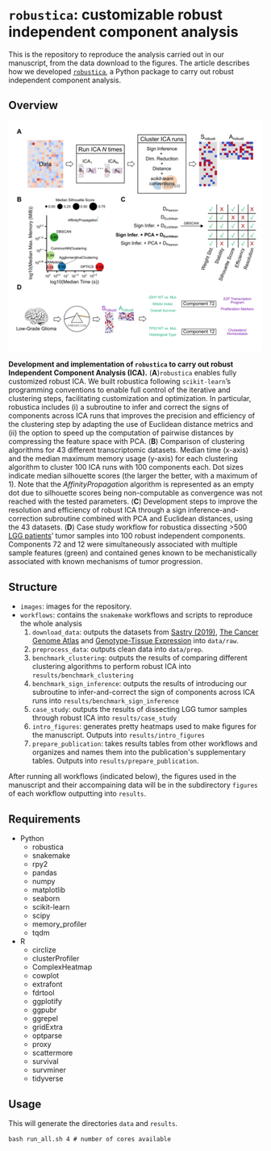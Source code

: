 # `robustica`: customizable robust independent component analysis

This is the repository to reproduce the analysis carried out in our manuscript, from the data download to the figures. 
The article describes how we developed [`robustica`](https://github.com/CRG-CNAG/robustica), a Python package to carry out robust independent component analysis.

## Overview
<p align="center">
  <img src="images/fig-main.png" width="">
</p>

**Development and implementation of `robustica` to carry out robust Independent Component Analysis (ICA).** 
(**A**)`robustica` enables fully customized robust ICA. We built robustica following `scikit-learn`’s programming conventions to enable full control of the iterative and clustering steps, facilitating customization and optimization. In particular, robustica includes (i) a subroutine to infer and correct the signs of components across ICA runs that improves the precision and efficiency of the clustering step by adapting the use of Euclidean distance metrics and (ii) the option to speed up the computation of pairwise distances by compressing the feature space with PCA. (**B**) Comparison of clustering algorithms for 43 different transcriptomic datasets. Median time (x-axis) and the median maximum memory usage (y-axis) for each clustering algorithm to cluster 100 ICA runs with 100 components each. Dot sizes indicate median silhouette scores (the larger the better, with a maximum of 1). Note that the *AffinityPropagation* algorithm is represented as an empty dot due to silhouette scores being non-computable as convergence was not reached with the tested parameters. (**C**) Development steps to improve the resolution and efficiency of robust ICA through a sign inference-and-correction subroutine combined with PCA and Euclidean distances, using the 43 datasets. (**D**) Case study workflow for  robustica dissecting >500 [LGG patients](https://xenabrowser.net/datapages/?dataset=EB%2B%2BAdjustPANCAN_IlluminaHiSeq_RNASeqV2.geneExp.xena&host=https%3A%2F%2Fpancanatlas.xenahubs.net&removeHub=https%3A%2F%2Fxena.treehouse.gi.ucsc.edu%3A443)’ tumor samples into 100 robust independent components. Components 72 and 12 were simultaneously associated with multiple sample features (green) and contained genes known to be mechanistically associated with known mechanisms of tumor progression.

## Structure
- `images`: images for the repository.
- `workflows`: contains the `snakemake` workflows and scripts to reproduce the whole analysis
    1. `download_data`: outputs the datasets from [Sastry (2019)](https://doi.org/10.1038/s41467-019-13483-w), [The Cancer Genome Atlas](https://xenabrowser.net/datapages/?dataset=EB%2B%2BAdjustPANCAN_IlluminaHiSeq_RNASeqV2.geneExp.xena&host=https%3A%2F%2Fpancanatlas.xenahubs.net&removeHub=https%3A%2F%2Fxena.treehouse.gi.ucsc.edu%3A443) and [Genotype-Tissue Expression](https://gtexportal.org/home/) into `data/raw`.
    2. `preprocess_data`: outputs clean data into `data/prep`.
    3. `benchmark_clustering`: outputs the results of comparing different clustering algorithms to perform robust ICA into `results/benchmark_clustering`
    4. `benchmark_sign_inference`: outputs the results of introducing our subroutine to infer-and-correct the sign of components across ICA runs into `results/benchmark_sign_inference`
    5. `case_study`: outputs the results of dissecting LGG tumor samples through robust ICA into `results/case_study`
    6. `intro_figures`: generates pretty heatmaps used to make figures for the manuscript. Outputs into `results/intro_figures`
    7. `prepare_publication`: takes results tables from other workflows and organizes and names them into the publication's supplementary tables. Outputs into `results/prepare_publication`.
    
After running all workflows (indicated below), the figures used in the manuscript and their accompaining data will be in the subdirectory `figures` of each workflow outputting into `results`.

## Requirements
- Python
    - robustica
    - snakemake
    - rpy2
    - pandas
    - numpy
    - matplotlib
    - seaborn
    - scikit-learn
    - scipy
    - memory_profiler
    - tqdm
- R
    - circlize
    - clusterProfiler
    - ComplexHeatmap
    - cowplot
    - extrafont
    - fdrtool
    - ggplotify
    - ggpubr
    - ggrepel
    - gridExtra
    - optparse
    - proxy
    - scattermore
    - survival
    - survminer
    - tidyverse

## Usage
This will generate the directories `data` and `results`.

```shell
bash run_all.sh 4 # number of cores available
```
